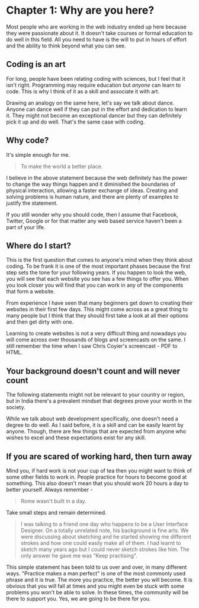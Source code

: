 # Chapter 1: Why are you here?

Most people who are working in the web industry ended up here because they were passionate about it. It doesn't take courses or formal education to do well in this field. All you need to have is the will to put in hours of effort and the ability to think beyond what you can see.

## Coding is an art

For long, people have been relating coding with sciences, but I feel that it isn't right. Programming may require education but _anyone_ can learn to code. This is why I think of it as a skill and associate it with art.

Drawing an analogy on the same here, let's say we talk about dance. Anyone can dance well if they can put in the effort and dedication to learn it. They might not become an exceptional dancer but they can definitely pick it up and do well. That's the same case with coding.

## Why code?

It's simple enough for me.

> To make the world a better place.

I believe in the above statement because the web definitely has the power to change the way things happen and it diminished the boundaries of physical interaction, allowing a faster exchange of ideas. Creating and solving problems is human nature, and there are plenty of examples to justify the statement.

If you still wonder why you should code, then I assume that Facebook, Twitter, Google or for that matter any web based service haven't been a part of your life.

## Where do I start?

This is the first question that comes to anyone's mind when they think about coding. To be frank it is one of the most important phases because the first step sets the tone for your following years. If you happen to look the web, you will see that each website you see has a few things to offer you. When you look closer you will find that you can work in any of the components that form a website.

From experience I have seen that many beginners get down to creating their websites in their first few days. This might come across as a great thing to many people but I think that they should first take a look at all their options and then get dirty with one.

Learning to create websites is not a very difficult thing and nowadays you will come across over thousands of blogs and screencasts on the same. I still remember the time when I saw Chris Coyier's screencast - PDF to HTML.

## Your background doesn't count and will never count

The following statements might not be relevant to your country or region, but in India there's a prevalent mindset that degrees prove your worth in the society.

While we talk about web development specifically, one doesn't need a degree to do well. As I said before, it is a skill and can be easily learnt by anyone. Though, there are few things that are expected from anyone who wishes to excel and these expectations exist for any skill.

## If you are scared of working hard, then turn away

Mind you, if hard work is not your cup of tea then you might want to think of some other fields to work in. People practice for hours to become good at something. This also doesn't mean that you should work 20 hours a day to better yourself. Always remember -

> Rome wasn't built in a day.

Take small steps and remain determined.

> I was talking to a friend one day who happens to be a User Interface Designer. On a totally unrelated note, his background is fine arts. We were discussing about sketching and he started showing me different strokes and how one could easily make all of them. I had learnt to sketch many years ago but I could never sketch strokes like him. The only answer he gave me was "Keep practising".

This simple statement has been told to us over and over, in many different ways. "Practice makes a man perfect" is one of the most commonly used phrase and it is true. The more you practice, the better you will become. It is obvious that you will fall at times and you might even be stuck with some problems you won't be able to solve. In these times, the community will be there to support you. Yes, we are going to be there for you.
